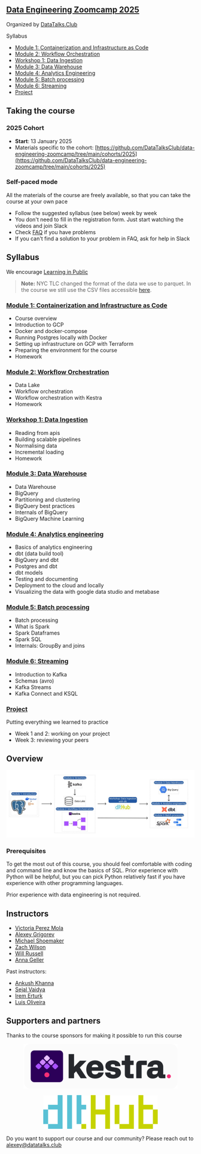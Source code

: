 ## <a href="https://github.com/DataTalksClub/data-engineering-zoomcamp/">Data Engineering Zoomcamp 2025</a>

Organized by <a href="https://datatalks.club/">DataTalks.Club</a>

Syllabus

* [Module 1: Containerization and Infrastructure as Code](#module-1-containerization-and-infrastructure-as-code)
* [Module 2: Workflow Orchestration](#module-2-workflow-orchestration)
* [Workshop 1: Data Ingestion](#workshop-1-data-ingestion)
* [Module 3: Data Warehouse](#module-3-data-warehouse)
* [Module 4: Analytics Engineering](#module-4-analytics-engineering)
* [Module 5: Batch processing](#module-5-batch-processing)
* [Module 6: Streaming](#module-6-streaming)
* [Project](#project)

## Taking the course

### 2025 Cohort 

* **Start**: 13 January 2025
* Materials specific to the cohort: [https://github.com/DataTalksClub/data-engineering-zoomcamp/tree/main/cohorts/2025](https://github.com/DataTalksClub/data-engineering-zoomcamp/tree/main/cohorts/2025)

### Self-paced mode

All the materials of the course are freely available, so that you
can take the course at your own pace

* Follow the suggested syllabus (see below) week by week
* You don't need to fill in the registration form. Just start watching the videos and join Slack
* Check [FAQ](https://docs.google.com/document/d/19bnYs80DwuUimHM65UV3sylsCn2j1vziPOwzBwQrebw/edit?usp=sharing) if you have problems
* If you can't find a solution to your problem in FAQ, ask for help in Slack


## Syllabus

We encourage [Learning in Public](learning-in-public.md)

> **Note:** NYC TLC changed the format of the data we use to parquet.
> In the course we still use the CSV files accessible [here](https://github.com/DataTalksClub/nyc-tlc-data).


### <a  href="https://github.com/DataTalksClub/data-engineering-zoomcamp/tree/main/01-docker-terraform">Module 1: Containerization and Infrastructure as Code</a>

* Course overview
* Introduction to GCP
* Docker and docker-compose
* Running Postgres locally with Docker
* Setting up infrastructure on GCP with Terraform
* Preparing the environment for the course
* Homework



### <a href="https://github.com/DataTalksClub/data-engineering-zoomcamp/tree/main/02-workflow-orchestration">Module 2: Workflow Orchestration</a>

* Data Lake
* Workflow orchestration
* Workflow orchestration with Kestra
* Homework



### <a href="https://github.com/DataTalksClub/data-engineering-zoomcamp/blob/main/cohorts/2025/workshops/dlt.md">Workshop 1: Data Ingestion</a>

* Reading from apis
* Building scalable pipelines
* Normalising data
* Incremental loading
* Homework




### <a href="https://github.com/DataTalksClub/data-engineering-zoomcamp/tree/main/03-data-warehouse">Module 3: Data Warehouse</a>

* Data Warehouse
* BigQuery
* Partitioning and clustering
* BigQuery best practices
* Internals of BigQuery
* BigQuery Machine Learning



### <a href="https://github.com/DataTalksClub/data-engineering-zoomcamp/tree/main/04-analytics-engineering">Module 4: Analytics engineering</a>

* Basics of analytics engineering
* dbt (data build tool)
* BigQuery and dbt
* Postgres and dbt
* dbt models
* Testing and documenting
* Deployment to the cloud and locally
* Visualizing the data with google data studio and metabase




### <a href="https://github.com/DataTalksClub/data-engineering-zoomcamp/tree/main/05-batch">Module 5: Batch processing</a>

* Batch processing
* What is Spark
* Spark Dataframes
* Spark SQL
* Internals: GroupBy and joins


### <a href="https://github.com/DataTalksClub/data-engineering-zoomcamp/tree/main/06-streaming">Module 6: Streaming</a>

* Introduction to Kafka
* Schemas (avro)
* Kafka Streams
* Kafka Connect and KSQL




### <a href="https://github.com/DataTalksClub/data-engineering-zoomcamp/tree/main/projects">Project</a>

Putting everything we learned to practice

* Week 1 and 2: working on your project
* Week 3: reviewing your peers


## Overview

<img src="images/arch_v4_workshops.jpg" />

### Prerequisites

To get the most out of this course, you should feel comfortable with coding and command line
and know the basics of SQL. Prior experience with Python will be helpful, but you can pick
Python relatively fast if you have experience with other programming languages.

Prior experience with data engineering is not required.



## Instructors

- [Victoria Perez Mola](https://www.linkedin.com/in/victoriaperezmola/)
- [Alexey Grigorev](https://linkedin.com/in/agrigorev)
- [Michael Shoemaker](https://www.linkedin.com/in/michaelshoemaker1/)
- [Zach Wilson](https://www.linkedin.com/in/eczachly)
- [Will Russell](https://www.linkedin.com/in/wrussell1999/)
- [Anna Geller](https://www.linkedin.com/in/anna-geller-12a86811a/)

 

Past instructors:

- [Ankush Khanna](https://linkedin.com/in/ankushkhanna2)
- [Sejal Vaidya](https://www.linkedin.com/in/vaidyasejal/)
- [Irem Erturk](https://www.linkedin.com/in/iremerturk/)
- [Luis Oliveira](https://www.linkedin.com/in/lgsoliveira/)



## Supporters and partners

Thanks to the course sponsors for making it possible to run this course

<p align="center">
  <a href="https://kestra.io/">
    <img height="120" src="images/kestra.svg">
  </a>
</p>


<p align="center">
  <a href="https://dlthub.com/">
    <img height="90" src="images/dlthub.png">
  </a>
</p>

Do you want to support our course and our community? Please reach out to [alexey@datatalks.club](alexey@datatalks.club)